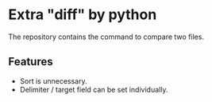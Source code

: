 Extra "diff" by python
===============

The repository contains the command to compare two files.

Features
---------------
* Sort is unnecessary.
* Delimiter / target field can be set individually.
